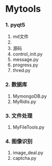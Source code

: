 # Mytools
### 1. pyqt5
1. md文件
  1.
2. 源码
  1. control_init.py
  2. message.py
  3. progress.py
  4. thred.py
### 2. 数据库
  1. MymongoDB.py
  2. MyRidis.py
### 3. 文件处理
  1. MyFileTools.py
### 4. 图像识别
  1. image_deal.py
  2. captcha.py
